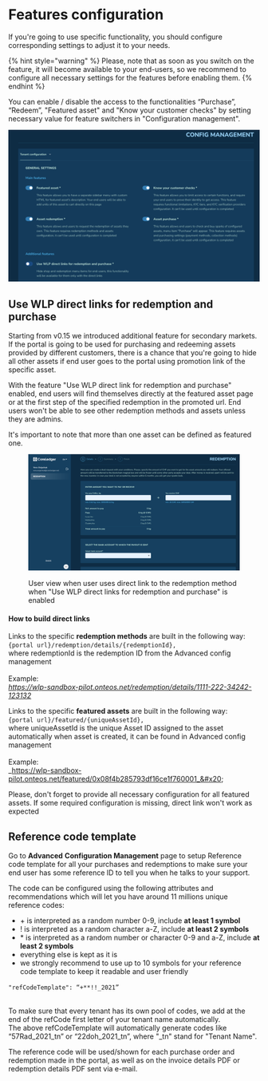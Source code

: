 # Features configuration

If you're going to use specific functionality, you should configure corresponding settings to adjust it to your needs.

{% hint style="warning" %}
Please, note that as soon as you switch on the feature, it will become available to your end-users, so we recommend to configure all necessary settings for the features before enabling them.
{% endhint %}

You can enable / disable the access to the functionalities “Purchase”, “Redeem”, "Featured asset" and "Know your customer checks" by setting necessary value for feature switchers in "Configuration management".&#x20;

![](<../../../.gitbook/assets/Screenshot 2023-04-24 at 16.54.47.png>)

## Use WLP direct links for redemption and purchase

Starting from v0.15 we introduced additional feature for secondary markets. If the portal is going to be used for purchasing and redeeming assets provided by different customers, there is a chance that you're going to hide all other assets if end user goes to the portal using promotion link of the specific asset.

With the feature "Use WLP direct link for redemption and purchase" enabled, end users will find themselves directly at the featured asset page or at the first step of the specified redemption in the promoted url. End users won't be able to see other redemption methods and assets unless they are admins.

It's important to note that more than one asset can be defined as featured one.

<figure><img src="../../../.gitbook/assets/Screenshot 2023-04-24 at 17.05.53 (1).png" alt=""><figcaption><p>User view when user uses direct link to the redemption method when "Use WLP direct links for redemption and purchase" is enabled </p></figcaption></figure>

#### How to build direct links

Links to the specific **redemption methods** are built in the following way:\
`{portal url}/redemption/details/{redemptionId},`\
where redemptionId is the redemption ID from the Advanced config management\
\
Example:\
_https://wlp-sandbox-pilot.onteos.net/redemption/details/1111-222-34242-123132_

Links to the specific **featured assets** are built in the following way:\
`{portal url}/featured/{uniqueAssetId},`\
where uniqueAssetId is the unique Asset ID assigned to the asset automatically when asset is created, it can be found in Advanced config management\
\
Example:\
_https://wlp-sandbox-pilot.onteos.net/featured/0x08f4b285793df16ce1f760001_&#x20;

Please, don't forget to provide all necessary configuration for all featured assets. If some required configuration is missing, direct link won't work as expected

## Reference code template

Go to **Advanced** **Configuration Management** page to setup Reference code template for all your purchases and redemptions to make sure your end user has some reference ID to tell you when he talks to your support.

The code can be configured using the following attributes and recommendations which will let you have around 11 millions unique reference codes:

* \+ is interpreted as a random number 0-9, include **at least 1 symbol**
* ! is interpreted as a random character a-Z, include **at least 2 symbols**
* \* is interpreted as a random number or character 0-9 and a-Z, include **at** **least 2 symbols**
* everything else is kept as it is
* we strongly recommend to use up to 10 symbols for your reference code template to keep it readable and user friendly

`"refCodeTemplate": “+**!!_2021”`

\
To make sure that every tenant has its own pool of codes, we add at the end of the refCode first letter of your tenant name automatically.\
The above refCodeTemplate will automatically generate codes like “57Rad\_2021\_tn” or “22doh\_2021\_tn”, where "\_tn" stand for "Tenant Name".

The reference code will be used/shown for each purchase order and redemption made in the portal, as well as on the invoice details PDF or redemption details PDF sent via e-mail.
